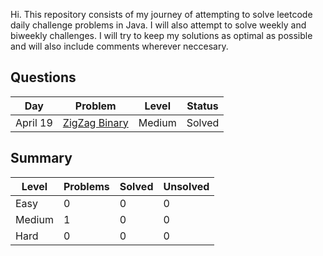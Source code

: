 Hi. This repository consists of my journey of attempting to solve leetcode daily challenge problems in Java. I will also attempt to solve weekly and biweekly challenges. I will try to keep my solutions as optimal as possible and will also include comments wherever neccesary. 

## Questions
| Day | Problem | Level | Status |
| --- | --- | --- | --- |
| April 19 | [ZigZag Binary](https://leetcode.com/problems/longest-zigzag-path-in-a-binary-tree/) | Medium | Solved |



## Summary
| Level  | Problems | Solved | Unsolved |
| ---    | --- | --- | --- |
| Easy   | 0 | 0 | 0 |
| Medium | 1 | 0 | 0 |
| Hard   | 0 | 0 | 0 |

